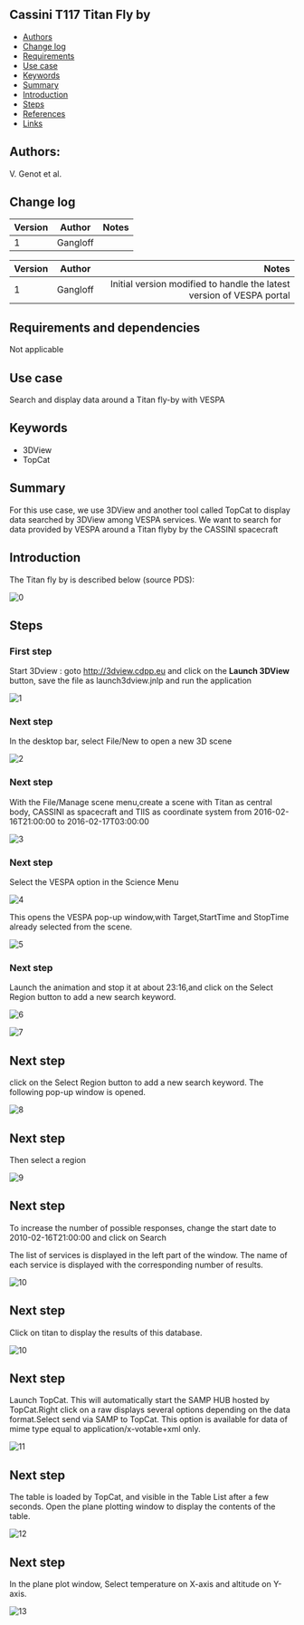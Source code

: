## Cassini T117 Titan Fly by

* [Authors](#authors)
* [Change log](#change-log)
* [Requirements](#requirements-and-dependencies)
* [Use case](#use-case)
* [Keywords](#keywords)
* [Summary](#summary)
* [Introduction](#introduction)
* [Steps](#steps)
* [References](#references)
* [Links](#links)

## Authors:

V. Genot et al.

## Change log

| Version       | Author        | Notes  |
| ------------- |:-------------:| -----: |
| 1             | Gangloff      |    |


| Version       | Author        | Notes                                                                |
| ------------- |:-------------:| --------------------------------------------------------------------:|
| 1             | Gangloff      | Initial version modified to handle the latest version of VESPA portal|

## Requirements and dependencies
 Not applicable

## Use case
Search and display data around a Titan fly-by with VESPA

## Keywords
* 3DView
* TopCat

## Summary
For this use case, we use 3DView and another tool called TopCat to display data searched by 3DView among VESPA services.
We want to search for data provided by VESPA around a Titan flyby by the CASSINI spacecraft

## Introduction

The Titan fly by is described below (source PDS):


![0](https://github.com/epn-vespa/tutorials/blob/draft/magnetospheres/cassini-titan-flyby/img/T117atPDS.png)

## Steps

### First step
Start 3Dview : goto http://3dview.cdpp.eu and click on the **Launch 3DView** button, save the file as launch3dview.jnlp and run the application

![1](https://github.com/epn-vespa/tutorials/blob/draft/magnetospheres/cassini-titan-flyby/img/3DviewLaunchPage.png)

### Next step
In the desktop bar, select File/New to open a new 3D scene

![2](https://github.com/epn-vespa/tutorials/blob/draft/magnetospheres/cassini-titan-flyby/img/open3Dscene.png)

### Next step
With the File/Manage scene menu,create a scene with Titan as central body, CASSINI as spacecraft and TIIS as coordinate system
from 2016-02-16T21:00:00 to 2016-02-17T03:00:00

![3](https://github.com/epn-vespa/tutorials/blob/draft/magnetospheres/cassini-titan-flyby/img/manageScene.png)

### Next step
Select the VESPA option in the Science Menu

![4](https://github.com/epn-vespa/tutorials/blob/draft/magnetospheres/cassini-titan-flyby/img/sciencemenu.png)

This opens the VESPA pop-up window,with Target,StartTime and StopTime already selected from the scene.

![5](https://github.com/epn-vespa/tutorials/blob/draft/magnetospheres/cassini-titan-flyby/img/EPNTAPWindow.png)

### Next step
Launch the animation and stop it at about 23:16,and click on the Select Region button to add a new search keyword.

![6](https://github.com/epn-vespa/tutorials/blob/draft/magnetospheres/cassini-titan-flyby/img/launchAnimation.png)

![7](https://github.com/epn-vespa/tutorials/blob/draft/magnetospheres/cassini-titan-flyby/img/time.png)

## Next step
click on the Select Region button to add a new search keyword. The following pop-up window is opened.

![8](https://github.com/epn-vespa/tutorials/blob/draft/magnetospheres/cassini-titan-flyby/img/selectRegion1.png)

## Next step
Then select a region 

![9](https://github.com/epn-vespa/tutorials/blob/draft/magnetospheres/cassini-titan-flyby/img/selectRegion2.png)

## Next step
To increase the number of possible responses, change the start date to
2010-02-16T21:00:00  and click on Search

The list of services is displayed in the left part of the window. The name of each service is displayed with the corresponding
number of results.

![10](https://github.com/epn-vespa/tutorials/blob/draft/magnetospheres/cassini-titan-flyby/img/ListOfServices.png)

## Next step
Click on titan to display the results of this database.

![10](https://raw.githubusercontent.com/epn-vespa/tutorials/master/cassini-titan-flyby/img/titanResults.png)

## Next step
Launch TopCat. This will automatically start the SAMP HUB hosted by TopCat.Right click on a raw displays several options
depending on the data format.Select send via SAMP to TopCat.
This option is available for data of mime type equal to application/x-votable+xml only.

![11](https://raw.githubusercontent.com/epn-vespa/tutorials/master/cassini-titan-flyby/img/sendToTopCat.png)

## Next step

The table is loaded by TopCat, and visible in the Table List after a few seconds. Open the plane plotting window to display the contents of the table.

![12](https://raw.githubusercontent.com/epn-vespa/tutorials/master/cassini-titan-flyby/img/topcatView.png)

## Next step

In the plane plot window, Select temperature on X-axis and altitude on Y-axis.

![13](https://raw.githubusercontent.com/epn-vespa/tutorials/master/cassini-titan-flyby/img/planePlotting.png)


